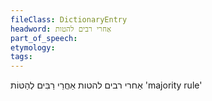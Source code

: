 ```yaml
---
fileClass: DictionaryEntry
headword: אַחרי רבים להטות
part_of_speech: 
etymology: 
tags: 
---
```

אַחרי רבים להטות
אַחֲרֵי רַבִּים לְהַטּוֹת
'majority rule'

